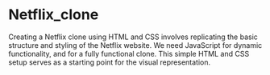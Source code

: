 # Netflix_clone
Creating a Netflix clone using HTML and CSS involves replicating the basic structure and styling of the Netflix website. We need JavaScript for dynamic functionality, and for a fully functional clone. This simple HTML and CSS setup serves as a starting point for the visual representation.
